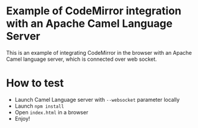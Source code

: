 # Example of CodeMirror integration with an Apache Camel Language Server

This is an example of integrating CodeMirror in the browser with an Apache Camel language server, which is connected over web socket.

# How to test

- Launch Camel Language server with `--websocket` parameter locally
- Launch `npm install`
- Open `index.html` in a browser
- Enjoy!
